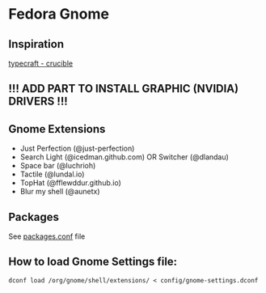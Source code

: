 # Fedora Gnome

## Inspiration
[typecraft - crucible](https://github.com/typecraft-dev/crucible)

## !!! ADD PART TO INSTALL GRAPHIC (NVIDIA) DRIVERS !!!

## Gnome Extensions
- Just Perfection (@just-perfection)
- Search Light (@icedman.github.com) OR Switcher (@dlandau)
- Space bar (@luchrioh)
- Tactile (@lundal.io)
- TopHat (@fflewddur.github.io)
- Blur my shell (@aunetx)

## Packages

See [packages.conf](config/packages.conf) file

## How to load Gnome Settings file:

`dconf load /org/gnome/shell/extensions/ < config/gnome-settings.dconf`
